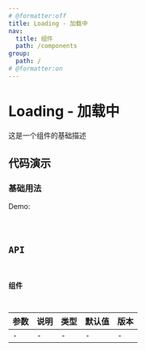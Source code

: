 ```yaml
---
# @formatter:off
title: Loading - 加载中
nav:
  title: 组件
  path: /components
group:
  path: /
# @formatter:on
---
```


# Loading - 加载中

这是一个组件的基础描述

## 代码演示

### 基础用法

Demo:

<code src="./index.tsx"  background="#f0f2f5" />

## API

### 组件

| 参数 | 说明 | 类型 | 默认值 | 版本 |
| ---- | ---- | ---- | ------ | ---- |
| -    | -    | -    | -      | -    |
